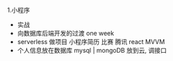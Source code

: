 1.小程序
  - 实战
  - 向数据库后端开发的过渡
      one week
  - serverless 做项目
      小程序简历
      比赛 腾讯
      react MVVM
  - 个人信息放在数据库
      mysql | mongoDB 放到云, 调接口